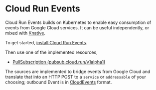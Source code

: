 # Cloud Run Events

Cloud Run Events builds on Kubernetes to enable easy consumption of events from
Google Cloud services. It can be useful independently, or mixed with
[Knative](https://knative.dev).

To get started, [install Cloud Run Events](./docs/install/README.md).

Then use one of the implemented resources,

- [PullSubscription (pubsub.cloud.run/v1alpha1)](docs/pullsubscription/README.md)

The sources are implemented to bridge events from Google Cloud and translate
that into an HTTP POST to a `service` or `addressable` of your choosing;
outbound Event is in [CloudEvents](https://cloudevents.io) format.
